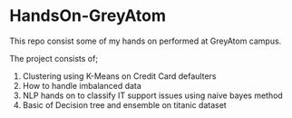 # HandsOn-GreyAtom
This repo consist some of my hands on performed at GreyAtom campus.

The project consists of;
1. Clustering using K-Means on Credit Card defaulters
2. How to handle imbalanced data
3. NLP hands on to classify IT support issues using naive bayes method
4. Basic of Decision tree and ensemble on titanic dataset
